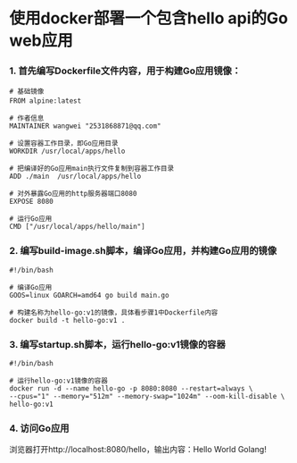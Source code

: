 # 使用docker部署一个包含hello api的Go web应用

### 1. 首先编写Dockerfile文件内容，用于构建Go应用镜像：
```
# 基础镜像
FROM alpine:latest　　　　　　　　　　　

# 作者信息
MAINTAINER wangwei "2531868871@qq.com"

# 设置容器工作目录，即Go应用目录
WORKDIR /usr/local/apps/hello

# 把编译好的Go应用main执行文件复制到容器工作目录
ADD ./main  /usr/local/apps/hello

# 对外暴露Go应用的http服务器端口8080
EXPOSE 8080

# 运行Go应用
CMD ["/usr/local/apps/hello/main"]
```

### 2. 编写build-image.sh脚本，编译Go应用，并构建Go应用的镜像
```
#!/bin/bash

# 编译Go应用
GOOS=linux GOARCH=amd64 go build main.go

# 构建名称为hello-go:v1的镜像，具体看步骤1中Dockerfile内容
docker build -t hello-go:v1 .
```

### 3. 编写startup.sh脚本，运行hello-go:v1镜像的容器
```
#!/bin/bash

# 运行hello-go:v1镜像的容器
docker run -d --name hello-go -p 8080:8080 --restart=always \
--cpus="1" --memory="512m" --memory-swap="1024m" --oom-kill-disable \
hello-go:v1
```

### 4. 访问Go应用
浏览器打开http://localhost:8080/hello，输出内容：Hello World Golang!





 

